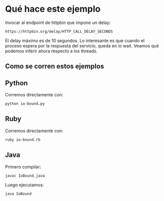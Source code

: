 # Qué hace este ejemplo

Invocar al endpoint de httpbin que impone un delay:

```
https://httpbin.org/delay/HTTP_CALL_DELAY_SECONDS
```

El delay máximo es de 10 segundos. Lo interesante es que cuando el proceso
espera por la respuesta del servicio, queda en io wait. Veamos qué podemos
inferir ahora respecto a los threads.

## Como se corren estos ejemplos

## Python

Corremos directamente con:

```bash
python io-bound.py
```

## Ruby

Corremos directamente con:

```bash
ruby io-bound.rb
```

## Java

Primero compilar:

```bash
javac IoBound.java
```

Luego ejecutamos:

```bash
java IoBound
```

